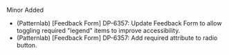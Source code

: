 Minor
Added
- (Patternlab) [Feedback Form] DP-6357: Update Feedback Form to allow toggling required "legend" items to improve accessibility.
- (Patternlab) [Feedback Form] DP-6357: Add required attribute to radio button.

